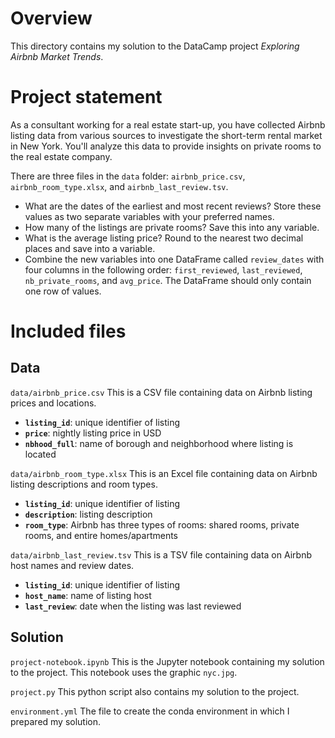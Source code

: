 
# Overview
This directory contains my solution to the DataCamp project *Exploring Airbnb Market Trends*.
# Project statement
As a consultant working for a real estate start-up, you have collected Airbnb listing data from various sources to investigate the short-term rental market in New York. You'll analyze this data to provide insights on private rooms to the real estate company.

There are three files in the `data` folder: `airbnb_price.csv`, `airbnb_room_type.xlsx`, and `airbnb_last_review.tsv`.

- What are the dates of the earliest and most recent reviews? Store these values as two separate variables with your preferred names.
- How many of the listings are private rooms? Save this into any variable.
- What is the average listing price? Round to the nearest two decimal places and save into a variable.
- Combine the new variables into one DataFrame called `review_dates` with four columns in the following order: `first_reviewed`, `last_reviewed`, `nb_private_rooms`, and `avg_price`. The DataFrame should only contain one row of values.
# Included files
## Data
`data/airbnb_price.csv`
This is a CSV file containing data on Airbnb listing prices and locations.
- **`listing_id`**: unique identifier of listing
- **`price`**: nightly listing price in USD
- **`nbhood_full`**: name of borough and neighborhood where listing is located

`data/airbnb_room_type.xlsx`
This is an Excel file containing data on Airbnb listing descriptions and room types.
- **`listing_id`**: unique identifier of listing
- **`description`**: listing description
- **`room_type`**: Airbnb has three types of rooms: shared rooms, private rooms, and entire homes/apartments

`data/airbnb_last_review.tsv`
This is a TSV file containing data on Airbnb host names and review dates.
- **`listing_id`**: unique identifier of listing
- **`host_name`**: name of listing host
- **`last_review`**: date when the listing was last reviewed
## Solution
`project-notebook.ipynb`
This is the Jupyter notebook containing my solution to the project. This notebook uses the graphic `nyc.jpg`.

`project.py`
This python script also contains my solution to the project.

`environment.yml`
The file to create the conda environment in which I prepared my solution.